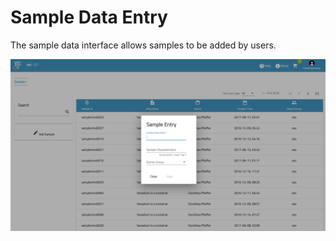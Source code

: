 # Sample Data Entry

The sample data interface allows samples to be added by users. 

![Image edit metadata](img/addSample.png)